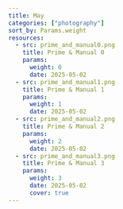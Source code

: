 ```yaml
---
title: May
categories: ["photography"]
sort_by: Params.weight
resources:
  - src: prime_and_manual0.png
    title: Prime & Manual 0
    params:
      weight: 0
      date: 2025-05-02
  - src: prime_and_manual1.png
    title: Prime & Manual 1
    params:
      weight: 1
      date: 2025-05-02
  - src: prime_and_manual2.png
    title: Prime & Manual 2
    params:
      weight: 2
      date: 2025-05-02
  - src: prime_and_manual3.png
    title: Prime & Manual 3
    params:
      weight: 3
      date: 2025-05-02
      cover: true
---
```

